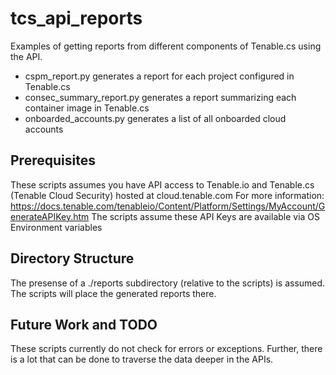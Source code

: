 # tcs_api_reports
Examples of getting reports from different components of Tenable.cs using the API. 

* cspm_report.py generates a report for each project configured in Tenable.cs
* consec_summary_report.py generates a report summarizing each container image in Tenable.cs
* onboarded_accounts.py generates a list of all onboarded cloud accounts

## Prerequisites

These scripts assumes you have API access to Tenable.io and Tenable.cs (Tenable Cloud Security) hosted at cloud.tenable.com
For more information: https://docs.tenable.com/tenableio/Content/Platform/Settings/MyAccount/GenerateAPIKey.htm
The scripts assume these API Keys are available via OS Environment variables

## Directory Structure

The presense of a ./reports subdirectory (relative to the scripts) is assumed. The scripts will place the generated reports there.

## Future Work and TODO

These scripts currently do not check for errors or exceptions. Further, there is a lot that can be done to traverse the data deeper in the APIs.
